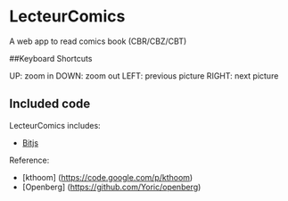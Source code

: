 LecteurComics
===============

A web app to read comics book (CBR/CBZ/CBT)

##Keyboard Shortcuts

UP: zoom in
DOWN: zoom out
LEFT: previous picture
RIGHT: next picture

## Included code

LecteurComics includes:

* [Bitjs](https://code.google.com/p/bitjs)

Reference:
* [kthoom] (https://code.google.com/p/kthoom)
* [Openberg] (https://github.com/Yoric/openberg)

